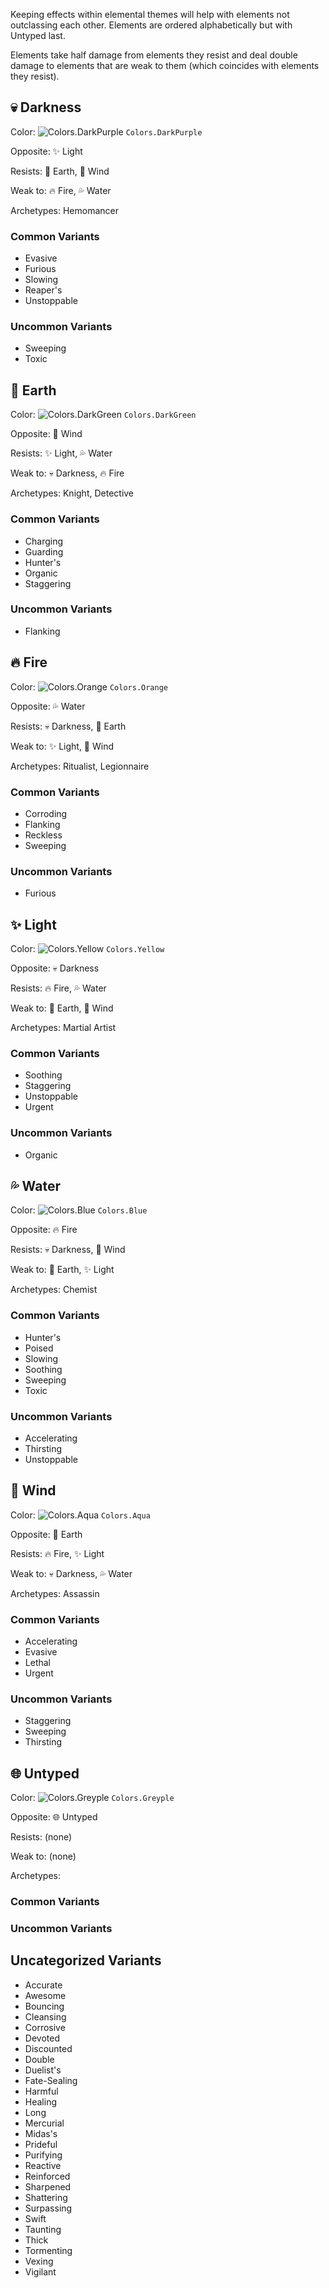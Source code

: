 Keeping effects within elemental themes will help with elements not outclassing each other. Elements are ordered alphabetically but with Untyped last.

Elements take half damage from elements they resist and deal double damage to elements that are weak to them (which coincides with elements they resist).

## 💀 Darkness
Color: ![Colors.DarkPurple](https://placehold.co/15x15/71368A/71368A.png) `Colors.DarkPurple`

Opposite: ✨ Light

Resists: 🌿 Earth, 💨 Wind

Weak to: 🔥 Fire, 💦 Water

Archetypes: Hemomancer

### Common Variants
- Evasive
- Furious
- Slowing
- Reaper's
- Unstoppable

### Uncommon Variants
- Sweeping
- Toxic

## 🌿 Earth
Color: ![Colors.DarkGreen](https://placehold.co/15x15/1F8B4C/1F8B4C.png) `Colors.DarkGreen`

Opposite: 💨 Wind

Resists: ✨ Light, 💦 Water

Weak to: 💀 Darkness, 🔥 Fire

Archetypes: Knight, Detective

### Common Variants
- Charging
- Guarding
- Hunter's
- Organic
- Staggering

### Uncommon Variants
- Flanking

## 🔥 Fire
Color: ![Colors.Orange](https://placehold.co/15x15/E67E22/E67E22.png) `Colors.Orange`

Opposite: 💦 Water

Resists: 💀 Darkness, 🌿 Earth

Weak to: ✨ Light, 💨 Wind

Archetypes: Ritualist, Legionnaire

### Common Variants
- Corroding
- Flanking
- Reckless
- Sweeping

### Uncommon Variants
- Furious

## ✨ Light
Color: ![Colors.Yellow](https://placehold.co/15x15/FEE75C/FEE75C.png) `Colors.Yellow`

Opposite: 💀 Darkness

Resists: 🔥 Fire, 💦 Water

Weak to: 🌿 Earth, 💨 Wind

Archetypes: Martial Artist

### Common Variants
- Soothing
- Staggering
- Unstoppable
- Urgent

### Uncommon Variants
- Organic

## 💦 Water
Color: ![Colors.Blue](https://placehold.co/15x15/3498DB/3498DB.png) `Colors.Blue`

Opposite: 🔥 Fire

Resists: 💀 Darkness, 💨 Wind

Weak to: 🌿 Earth, ✨ Light

Archetypes: Chemist

### Common Variants
- Hunter's
- Poised
- Slowing
- Soothing
- Sweeping
- Toxic

### Uncommon Variants
- Accelerating
- Thirsting
- Unstoppable

## 💨 Wind
Color: ![Colors.Aqua](https://placehold.co/15x15/1ABC9C/1ABC9C.png) `Colors.Aqua`

Opposite: 🌿 Earth

Resists: 🔥 Fire, ✨ Light

Weak to: 💀 Darkness, 💦 Water

Archetypes: Assassin

### Common Variants
- Accelerating
- Evasive
- Lethal
- Urgent

### Uncommon Variants
- Staggering
- Sweeping
- Thirsting

## 🌐 Untyped
Color: ![Colors.Greyple](https://placehold.co/15x15/99AAB5/99AAB5.png) `Colors.Greyple`

Opposite: 🌐 Untyped

Resists: (none)

Weak to: (none)

Archetypes:

### Common Variants

### Uncommon Variants

## Uncategorized Variants
- Accurate
- Awesome
- Bouncing
- Cleansing
- Corrosive
- Devoted
- Discounted
- Double
- Duelist's
- Fate-Sealing
- Harmful
- Healing
- Long
- Mercurial
- Midas's
- Prideful
- Purifying
- Reactive
- Reinforced
- Sharpened
- Shattering
- Surpassing
- Swift
- Taunting
- Thick
- Tormenting
- Vexing
- Vigilant
